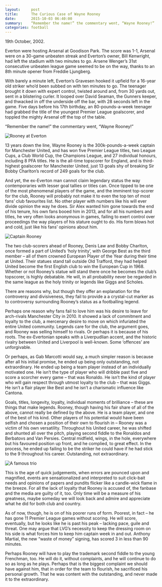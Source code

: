 ```yaml
---
layout:     post
title:      The Curious Case of Wayne Rooney
date:       2015-10-03 06:40:00
summary:    “Remember the name!” the commentary went, “Wayne Rooney!”
categories: football
---
```


19th October, 2002.

Everton were hosting Arsenal at Goodison Park. The score was 1-1, Arsenal were on a 30-game unbeaten streak and Everton’s owner, Bill Kenwright, had left the stadium with two minutes to go. Arsene Wenger’s 31st consecutive unbeaten league game seemed to be on the way, thanks to an 8th minute opener from Freddie Ljungberg.

With barely a minute left, Everton’s Gravesen hooked it upfield for a 16-year old striker who’d been subbed on with ten minutes to go. The teenager brought it down with expert control, twisted around and, from 30 yards out, sent in a blistering curler. It looped over David Seaman, the Gunners keeper, and thwacked in off the underside off the bar, with 28 seconds left in the game. Five days before his 17th birthday, an 80-pounds-a-week teenager had grabbed the title of the youngest Premier League goalscorer, and toppled the mighty Arsenal off the top of the table.

“Remember the name!” the commentary went, “Wayne Rooney!”

![Rooney at Everton](https://raw.githubusercontent.com/darthbhyrava/write/gh-pages/images/rooney_everton.jpg)

13 years down the line, Wayne Rooney is the 300k-pounds-a-week captain for Manchester United, and has won five Premier League titles, two League Cups, a Club World Cup, the Champions League, and 27 individual honours, including 8 PFA titles. He is the all-time topscorer for England, and is third-highest goalscorer for Manchester United, just 13 goals shy of breaking Sir Bobby Charlton’s record of 249 goals for the club.

And yet, the ex-Everton man cannot claim legendary status the way contemporaries with lesser goal tallies or titles can. Once tipped to be one of the most phenomenal players of the game, and the imminent top-scorer for the club, Rooney will probably not make it to even the top ten of most fans’ club favourites list. No other player with numbers like his will ever divide opinion the way he does. Sir Alex wanted him gone towards the end of his tenure, his own fans booed him in 2013, and for all his numbers and titles, he very often looks anonymous in games, failing to exert control over proceedings the way players of his stature ought to do. His form blows hot and cold, just like his fans’ opinions about him.

![Captain Rooney](https://raw.githubusercontent.com/darthbhyrava/write/gh-pages/images/rooney_capt.jpg)

The two club-scorers ahead of Rooney, Denis Law and Bobby Charlton, once formed a part of United’s ‘holy trinity’, with George Best as the third member – all of them crowned European Player of the Year during their time at United. Their statues stand tall outside Old Trafford, they had helped United become the first English club to win the European Cup in 1968. Whether or not Rooney’s statue will stand there once he becomes the club’s topscorer, is highly debatable. He will, in all probability never be regarded in the same league as the holy trinity or legends like Giggs and Scholes.

There are reasons why, but though they offer an explanation for the controversy and divisiveness, they fail to provide a a crystal-cut marker as to controversy surrounding Rooney’s status as a footballing legend.

Perhaps one reason why fans fail to love him was his desire to leave for arch-rivals Manchester City in 2010. It showed a lack of commitment and loyalty to the club, a mercenary desire to move on which infuriated the entire United community. Legends care for the club, the argument goes, and Rooney was selling himself to rivals. Or perhaps it is because of his roots. The ex-Evertonian speaks with a Liverpudlian accent, and the historic rivalry between United and Liverpool is well-known. Some ‘offences’ are unforgivable.

Or perhaps, as Gab Marcotti would say, a much simpler reason is because after all his initial promise, he ended up being only outstanding, not extraordinary. He ended up being a team player instead of an individually motivated one. He isn’t the type of player who will dribble past five and score a scorcher every game – that was Ronaldo. He isn’t the kind of player who will gain respect through utmost loyalty to the club – that was Giggs. He isn’t a flair player like Best and he isn’t a charismatic influence like Cantona.

Goals, titles, longevity, loyalty, individual moments of brilliance – these are things that make legends. Rooney, though having his fair share of all of the above, cannot really be defined by the above. He is a team player, and one of the best of his kind. Other players of his potential  would have been selfish and chosen a position of their own to flourish in – Rooney was a victim of his own versatility. Throughout his United career, he was shifted and shunted all over the pitch, playing second fiddle to the Ronaldos and Berbatovs and Van Persies. Central midfield, wings, in the hole, everywhere but his favoured position up front, and he complied, to great effect. In the process, he ended up failing to be the striker he could have if he had stick to the 9 throughout his career. Outstanding, not extraordinary.

![A famous trio](https://raw.githubusercontent.com/darthbhyrava/write/gh-pages/images/trio.jpg)

This is the age of quick judgements, when errors are pounced upon and magnified, events are sensationalized and interpreted to suit click-bait needs and opinions of papers and pundits flicker like a candle-wick flame in the breeze. For all the lack of loyalty that Rooney is accused of, the fanbase and the media are guilty of it, too. Only time will be a measure of his greatness, maybe someday we will look back and admire and appreciate what he did for both club and country.

As of now, though, he is on of his poorer runs of form. Poorest, in fact – he has gone 11 Premier League games without scoring. He will score, eventually, but he looks like he is past his peak – lacking pace, guile and threat. One may argue that LVG’s necessity to keep the dressing room on his side is what forces him to keep him captain week in and out. Anthony Martial, the new “waste of money” signing, has scored 3 in less than 90 minutes.

Perhaps Rooney will have to play the trademark second fiddle to the young Frenchman, too. He will do it, without complaints, and he will continue to do so as long as he plays. Perhaps that is the biggest complaint we should have against him, that in order for the team to flourish, he sacrificed his personal growth. That he was content with the outstanding, and never made it to the extraordinary.
